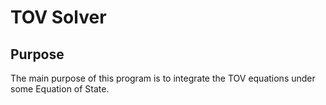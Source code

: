 TOV Solver
==============

Purpose
--------------

The main purpose of this program is to integrate the TOV equations under
some Equation of State.

